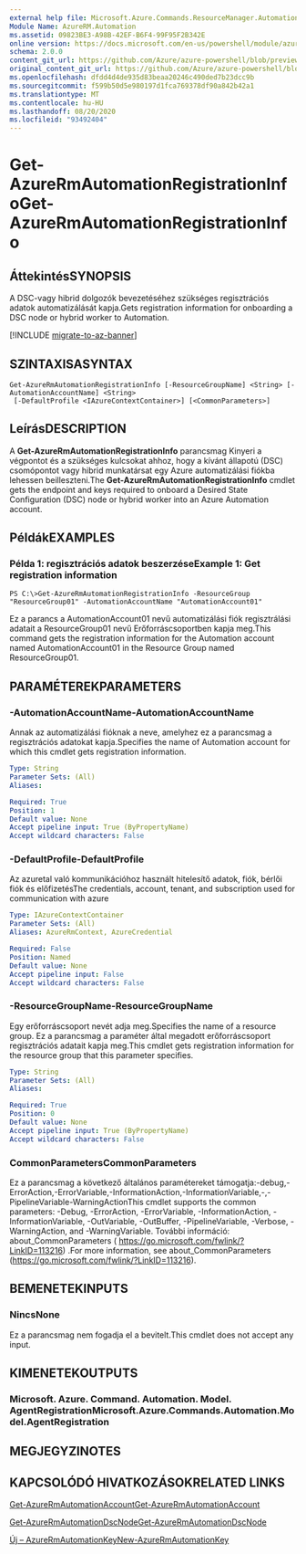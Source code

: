```yaml
---
external help file: Microsoft.Azure.Commands.ResourceManager.Automation.dll-Help.xml
Module Name: AzureRM.Automation
ms.assetid: 09823BE3-A98B-42EF-B6F4-99F95F2B342E
online version: https://docs.microsoft.com/en-us/powershell/module/azurerm.automation/get-azurermautomationregistrationinfo
schema: 2.0.0
content_git_url: https://github.com/Azure/azure-powershell/blob/preview/src/ResourceManager/Automation/Commands.Automation/help/Get-AzureRmAutomationRegistrationInfo.md
original_content_git_url: https://github.com/Azure/azure-powershell/blob/preview/src/ResourceManager/Automation/Commands.Automation/help/Get-AzureRmAutomationRegistrationInfo.md
ms.openlocfilehash: dfdd4d4de935d83beaa20246c490ded7b23dcc9b
ms.sourcegitcommit: f599b50d5e980197d1fca769378df90a842b42a1
ms.translationtype: MT
ms.contentlocale: hu-HU
ms.lasthandoff: 08/20/2020
ms.locfileid: "93492404"
---
```

# <span data-ttu-id="db753-101">Get-AzureRmAutomationRegistrationInfo</span><span class="sxs-lookup"><span data-stu-id="db753-101">Get-AzureRmAutomationRegistrationInfo</span></span>

## <span data-ttu-id="db753-102">Áttekintés</span><span class="sxs-lookup"><span data-stu-id="db753-102">SYNOPSIS</span></span>
<span data-ttu-id="db753-103">A DSC-vagy hibrid dolgozók bevezetéséhez szükséges regisztrációs adatok automatizálását kapja.</span><span class="sxs-lookup"><span data-stu-id="db753-103">Gets registration information for onboarding a DSC node or hybrid worker to Automation.</span></span>

[!INCLUDE [migrate-to-az-banner](../../includes/migrate-to-az-banner.md)]

## <span data-ttu-id="db753-104">SZINTAXISA</span><span class="sxs-lookup"><span data-stu-id="db753-104">SYNTAX</span></span>

```
Get-AzureRmAutomationRegistrationInfo [-ResourceGroupName] <String> [-AutomationAccountName] <String>
 [-DefaultProfile <IAzureContextContainer>] [<CommonParameters>]
```

## <span data-ttu-id="db753-105">Leírás</span><span class="sxs-lookup"><span data-stu-id="db753-105">DESCRIPTION</span></span>
<span data-ttu-id="db753-106">A **Get-AzureRmAutomationRegistrationInfo** parancsmag Kinyeri a végpontot és a szükséges kulcsokat ahhoz, hogy a kívánt állapotú (DSC) csomópontot vagy hibrid munkatársat egy Azure automatizálási fiókba lehessen beilleszteni.</span><span class="sxs-lookup"><span data-stu-id="db753-106">The **Get-AzureRmAutomationRegistrationInfo** cmdlet gets the endpoint and keys required to onboard a Desired State Configuration (DSC) node or hybrid worker into an Azure Automation account.</span></span>

## <span data-ttu-id="db753-107">Példák</span><span class="sxs-lookup"><span data-stu-id="db753-107">EXAMPLES</span></span>

### <span data-ttu-id="db753-108">Példa 1: regisztrációs adatok beszerzése</span><span class="sxs-lookup"><span data-stu-id="db753-108">Example 1: Get registration information</span></span>
```
PS C:\>Get-AzureRmAutomationRegistrationInfo -ResourceGroup "ResourceGroup01" -AutomationAccountName "AutomationAccount01"
```

<span data-ttu-id="db753-109">Ez a parancs a AutomationAccount01 nevű automatizálási fiók regisztrálási adatait a ResourceGroup01 nevű Erőforráscsoportben kapja meg.</span><span class="sxs-lookup"><span data-stu-id="db753-109">This command gets the registration information for the Automation account named AutomationAccount01 in the Resource Group named ResourceGroup01.</span></span>

## <span data-ttu-id="db753-110">PARAMÉTEREK</span><span class="sxs-lookup"><span data-stu-id="db753-110">PARAMETERS</span></span>

### <span data-ttu-id="db753-111">-AutomationAccountName</span><span class="sxs-lookup"><span data-stu-id="db753-111">-AutomationAccountName</span></span>
<span data-ttu-id="db753-112">Annak az automatizálási fióknak a neve, amelyhez ez a parancsmag a regisztrációs adatokat kapja.</span><span class="sxs-lookup"><span data-stu-id="db753-112">Specifies the name of Automation account for which this cmdlet gets registration information.</span></span>

```yaml
Type: String
Parameter Sets: (All)
Aliases: 

Required: True
Position: 1
Default value: None
Accept pipeline input: True (ByPropertyName)
Accept wildcard characters: False
```

### <span data-ttu-id="db753-113">-DefaultProfile</span><span class="sxs-lookup"><span data-stu-id="db753-113">-DefaultProfile</span></span>
<span data-ttu-id="db753-114">Az azuretal való kommunikációhoz használt hitelesítő adatok, fiók, bérlői fiók és előfizetés</span><span class="sxs-lookup"><span data-stu-id="db753-114">The credentials, account, tenant, and subscription used for communication with azure</span></span>

```yaml
Type: IAzureContextContainer
Parameter Sets: (All)
Aliases: AzureRmContext, AzureCredential

Required: False
Position: Named
Default value: None
Accept pipeline input: False
Accept wildcard characters: False
```

### <span data-ttu-id="db753-115">-ResourceGroupName</span><span class="sxs-lookup"><span data-stu-id="db753-115">-ResourceGroupName</span></span>
<span data-ttu-id="db753-116">Egy erőforráscsoport nevét adja meg.</span><span class="sxs-lookup"><span data-stu-id="db753-116">Specifies the name of a resource group.</span></span>
<span data-ttu-id="db753-117">Ez a parancsmag a paraméter által megadott erőforráscsoport regisztrációs adatait kapja meg.</span><span class="sxs-lookup"><span data-stu-id="db753-117">This cmdlet gets registration information for the resource group that this parameter specifies.</span></span>

```yaml
Type: String
Parameter Sets: (All)
Aliases: 

Required: True
Position: 0
Default value: None
Accept pipeline input: True (ByPropertyName)
Accept wildcard characters: False
```

### <span data-ttu-id="db753-118">CommonParameters</span><span class="sxs-lookup"><span data-stu-id="db753-118">CommonParameters</span></span>
<span data-ttu-id="db753-119">Ez a parancsmag a következő általános paramétereket támogatja:-debug,-ErrorAction,-ErrorVariable,-InformationAction,-InformationVariable,-,-PipelineVariable-WarningAction</span><span class="sxs-lookup"><span data-stu-id="db753-119">This cmdlet supports the common parameters: -Debug, -ErrorAction, -ErrorVariable, -InformationAction, -InformationVariable, -OutVariable, -OutBuffer, -PipelineVariable, -Verbose, -WarningAction, and -WarningVariable.</span></span> <span data-ttu-id="db753-120">További információ: about_CommonParameters ( https://go.microsoft.com/fwlink/?LinkID=113216) .</span><span class="sxs-lookup"><span data-stu-id="db753-120">For more information, see about_CommonParameters (https://go.microsoft.com/fwlink/?LinkID=113216).</span></span>

## <span data-ttu-id="db753-121">BEMENETEK</span><span class="sxs-lookup"><span data-stu-id="db753-121">INPUTS</span></span>

### <span data-ttu-id="db753-122">Nincs</span><span class="sxs-lookup"><span data-stu-id="db753-122">None</span></span>
<span data-ttu-id="db753-123">Ez a parancsmag nem fogadja el a bevitelt.</span><span class="sxs-lookup"><span data-stu-id="db753-123">This cmdlet does not accept any input.</span></span>

## <span data-ttu-id="db753-124">KIMENETEK</span><span class="sxs-lookup"><span data-stu-id="db753-124">OUTPUTS</span></span>

### <span data-ttu-id="db753-125">Microsoft. Azure. Command. Automation. Model. AgentRegistration</span><span class="sxs-lookup"><span data-stu-id="db753-125">Microsoft.Azure.Commands.Automation.Model.AgentRegistration</span></span>

## <span data-ttu-id="db753-126">MEGJEGYZI</span><span class="sxs-lookup"><span data-stu-id="db753-126">NOTES</span></span>

## <span data-ttu-id="db753-127">KAPCSOLÓDÓ HIVATKOZÁSOK</span><span class="sxs-lookup"><span data-stu-id="db753-127">RELATED LINKS</span></span>

[<span data-ttu-id="db753-128">Get-AzureRmAutomationAccount</span><span class="sxs-lookup"><span data-stu-id="db753-128">Get-AzureRmAutomationAccount</span></span>](./Get-AzureRmAutomationAccount.md)

[<span data-ttu-id="db753-129">Get-AzureRmAutomationDscNode</span><span class="sxs-lookup"><span data-stu-id="db753-129">Get-AzureRmAutomationDscNode</span></span>](./Get-AzureRmAutomationDscNode.md)

[<span data-ttu-id="db753-130">Új – AzureRmAutomationKey</span><span class="sxs-lookup"><span data-stu-id="db753-130">New-AzureRmAutomationKey</span></span>](./New-AzureRmAutomationKey.md)



